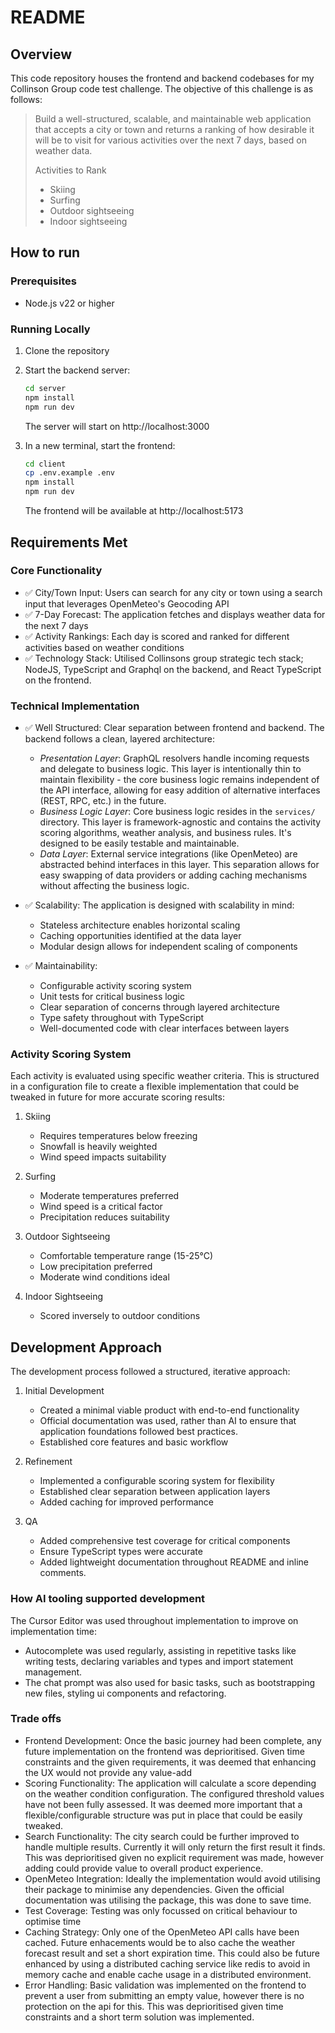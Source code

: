 # README

## Overview

This code repository houses the frontend and backend codebases for my Collinson Group code test challenge. The objective of this challenge is as follows:

> Build a well-structured, scalable, and maintainable web application that accepts a city or town and returns a ranking of how desirable it will be to visit for various activities over the next 7 days, based on weather data.
>
> Activities to Rank
>
> - Skiing
> - Surfing
> - Outdoor sightseeing
> - Indoor sightseeing

## How to run

### Prerequisites

- Node.js v22 or higher

### Running Locally

1. Clone the repository

2. Start the backend server:

   ```bash
   cd server
   npm install
   npm run dev
   ```

   The server will start on http://localhost:3000

3. In a new terminal, start the frontend:
   ```bash
   cd client
   cp .env.example .env
   npm install
   npm run dev
   ```
   The frontend will be available at http://localhost:5173

## Requirements Met

### Core Functionality

- ✅ City/Town Input: Users can search for any city or town using a search input that leverages OpenMeteo's Geocoding API
- ✅ 7-Day Forecast: The application fetches and displays weather data for the next 7 days
- ✅ Activity Rankings: Each day is scored and ranked for different activities based on weather conditions
- ✅ Technology Stack: Utilised Collinsons group strategic tech stack; NodeJS, TypeScript and Graphql on the backend, and React TypeScript on the frontend.

### Technical Implementation

- ✅ Well Structured: Clear separation between frontend and backend. The backend follows a clean, layered architecture:

  - _Presentation Layer_: GraphQL resolvers handle incoming requests and delegate to business logic. This layer is intentionally thin to maintain flexibility - the core business logic remains independent of the API interface, allowing for easy addition of alternative interfaces (REST, RPC, etc.) in the future.
  - _Business Logic Layer_: Core business logic resides in the `services/` directory. This layer is framework-agnostic and contains the activity scoring algorithms, weather analysis, and business rules. It's designed to be easily testable and maintainable.
  - _Data Layer_: External service integrations (like OpenMeteo) are abstracted behind interfaces in this layer. This separation allows for easy swapping of data providers or adding caching mechanisms without affecting the business logic.

- ✅ Scalability: The application is designed with scalability in mind:

  - Stateless architecture enables horizontal scaling
  - Caching opportunities identified at the data layer
  - Modular design allows for independent scaling of components

- ✅ Maintainability:

  - Configurable activity scoring system
  - Unit tests for critical business logic
  - Clear separation of concerns through layered architecture
  - Type safety throughout with TypeScript
  - Well-documented code with clear interfaces between layers

### Activity Scoring System

Each activity is evaluated using specific weather criteria. This is structured in a configuration file to create a flexible implementation that could be tweaked in future for more accurate scoring results:

1. Skiing

   - Requires temperatures below freezing
   - Snowfall is heavily weighted
   - Wind speed impacts suitability

2. Surfing

   - Moderate temperatures preferred
   - Wind speed is a critical factor
   - Precipitation reduces suitability

3. Outdoor Sightseeing

   - Comfortable temperature range (15-25°C)
   - Low precipitation preferred
   - Moderate wind conditions ideal

4. Indoor Sightseeing
   - Scored inversely to outdoor conditions

## Development Approach

The development process followed a structured, iterative approach:

1. Initial Development

   - Created a minimal viable product with end-to-end functionality
   - Official documentation was used, rather than AI to ensure that application foundations followed best practices.
   - Established core features and basic workflow

2. Refinement

   - Implemented a configurable scoring system for flexibility
   - Established clear separation between application layers
   - Added caching for improved performance

3. QA
   - Added comprehensive test coverage for critical components
   - Ensure TypeScript types were accurate
   - Added lightweight documentation throughout README and inline comments.

### How AI tooling supported development

The Cursor Editor was used throughout implementation to improve on implementation time:

- Autocomplete was used regularly, assisting in repetitive tasks like writing tests, declaring variables and types and import statement management.
- The chat prompt was also used for basic tasks, such as bootstrapping new files, styling ui components and refactoring.

### Trade offs

- Frontend Development: Once the basic journey had been complete, any future implementation on the frontend was deprioritised. Given time constraints and the given requirements, it was deemed that enhancing the UX would not provide any value-add
- Scoring Functionality: The application will calculate a score depending on the weather condition configuration. The configured threshold values have not been fully assessed. It was deemed more important that a flexible/configurable structure was put in place that could be easily tweaked.
- Search Functionality: The city search could be further improved to handle multiple results. Currently it will only return the first result it finds. This was deprioritised given no explicit requirement was made, however adding could provide value to overall product experience.
- OpenMeteo Integration: Ideally the implementation would avoid utilising their package to minimise any dependencies. Given the official documentation was utilising the package, this was done to save time.
- Test Coverage: Testing was only focussed on critical behaviour to optimise time
- Caching Strategy: Only one of the OpenMeteo API calls have been cached. Future enhacements would be to also cache the weather forecast result and set a short expiration time. This could also be future enhanced by using a distributed caching service like redis to avoid in memory cache and enable cache usage in a distributed environment.
- Error Handling: Basic validation was implemented on the frontend to prevent a user from submitting an empty value, however there is no protection on the api for this. This was deprioritised given time constraints and a short term solution was implemented.
